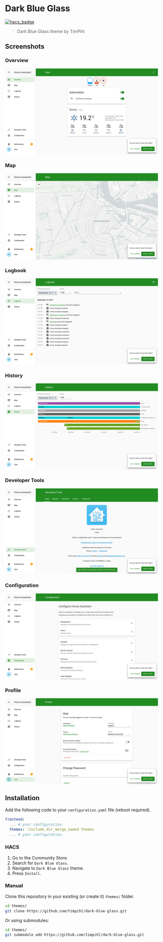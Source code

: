 # Dark Blue Glass

[![hacs_badge](https://img.shields.io/badge/HACS-Default-orange.svg)](https://github.com/custom-components/hacs)

> Dark Blue Glass theme by TimPihl

## Screenshots

### Overview

![Theme - Overview](https://raw.githubusercontent.com/timpihl/dark-blue-glass/master/docs/theme-overview.png)

### Map

![Theme - Map](https://raw.githubusercontent.com/timpihl/dark-blue-glass/master/docs/theme-map.png)

### Logbook

![Theme - Logbook](https://raw.githubusercontent.com/timpihl/dark-blue-glass/master/docs/theme-logbook.png)

### History

![Theme - History](https://raw.githubusercontent.com/timpihl/dark-blue-glass/master/docs/theme-history.png)

### Developer Tools

![Theme - Developer Tools](https://raw.githubusercontent.com/timpihl/dark-blue-glass/master/docs/theme-developer-tools.png)

### Configuration

![Theme - Configuration](https://raw.githubusercontent.com/timpihl/dark-blue-glass/master/docs/theme-configuration.png)

### Profile

![Theme - Profile](https://raw.githubusercontent.com/timpihl/dark-blue-glass/master/docs/theme-profile.png)

## Installation

Add the following code to your `configuration.yaml` file (reboot required).

```yaml
frontend:
  ... # your configuration.
  themes: !include_dir_merge_named themes
  ... # your configuration.
```

### HACS

1. Go to the Community Store.
2. Search for `Dark Blue Glass`.
3. Navigate to `Dark Blue Glass` theme.
4. Press `Install`.

### Manual

Clone this repository in your existing (or create it) `themes/` folder.

```bash
cd themes/
git clone https://github.com/timpihl/dark-blue-glass.git
```

Or using submodules:

```bash
cd themes/
git submodule add https://github.com/timpihl/dark-blue-glass.git
```
